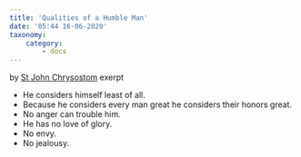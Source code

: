 ```yaml
---
title: 'Qualities of a Humble Man'
date: '05:44 16-06-2020'
taxonomy:
    category:
        - docs
---
```


by [St John Chrysostom](../) exerpt

- He considers himself least of all.
- Because he considers every man great he considers their honors great.
- No anger can trouble him.
- He has no love of glory.
- No envy.
- No jealousy.